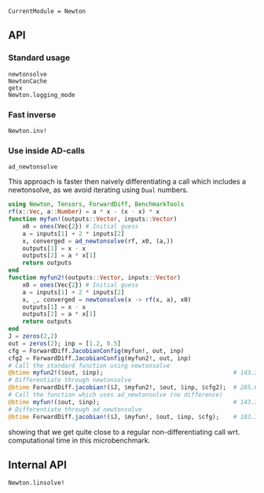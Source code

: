 ```@meta
CurrentModule = Newton
```

## API
### Standard usage
```@docs
newtonsolve
NewtonCache
getx
Newton.logging_mode
```

### Fast inverse
```@docs
Newton.inv!
```

### Use inside AD-calls
```@docs
ad_newtonsolve
```

This approach is faster then naively differentiating a call which includes a newtonsolve,
as we avoid iterating using `Dual` numbers. 
```julia
using Newton, Tensors, ForwardDiff, BenchmarkTools
rf(x::Vec, a::Number) = a * x - (x ⋅ x) * x
function myfun!(outputs::Vector, inputs::Vector)
    x0 = ones(Vec{2}) # Initial guess
    a = inputs[1] + 2 * inputs[2]
    x, converged = ad_newtonsolve(rf, x0, (a,))
    outputs[1] = x ⋅ x
    outputs[2] = a * x[1]
    return outputs 
end
function myfun2!(outputs::Vector, inputs::Vector)
    x0 = ones(Vec{2}) # Initial guess
    a = inputs[1] + 2 * inputs[2]
    x, _, converged = newtonsolve(x -> rf(x, a), x0)
    outputs[1] = x ⋅ x
    outputs[2] = a * x[1]
    return outputs
end
J = zeros(2,2)
out = zeros(2); inp = [1.2, 0.5]
cfg = ForwardDiff.JacobianConfig(myfun!, out, inp)
cfg2 = ForwardDiff.JacobianConfig(myfun2!, out, inp)
# Call the standard function using newtonsolve
@btime myfun2!($out, $inp);                                     # 143.381 ns (0 allocations: 0 bytes)
# Differentiate through newtonsolve
@btime ForwardDiff.jacobian!($J, $myfun2!, $out, $inp, $cfg2);  # 285.662 ns (0 allocations: 0 bytes)
# Call the function which uses ad_newtonsolve (no difference)
@btime myfun!($out, $inp);                                      # 143.381 ns (0 allocations: 0 bytes)
# Differentiate through ad_newtonsolve
@btime ForwardDiff.jacobian!($J, $myfun!, $out, $inp, $cfg);    # 183.359 ns (0 allocations: 0 bytes)
```
showing that we get quite close to a regular non-differentiating call wrt. computational time in this microbenchmark.

## Internal API
```@docs
Newton.linsolve!
```

